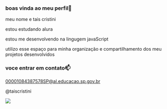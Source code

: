 ### boas vinda ao meu perfil🐹

meu nome e tais cristini

estou estudando alura

estou me desenvolvendo na lingugem javaScript

utilizo esse espaço para minha organização e compartilhamento dos meu projetos desenvolvidos

### voce entrar em contato📫

00001084387578SP@al.educacao.sp.gov.br

@taiscristini

![](https://media1.tenor.com/m/LdNZgaBuBxcAAAAC/lilo-and.gif)
